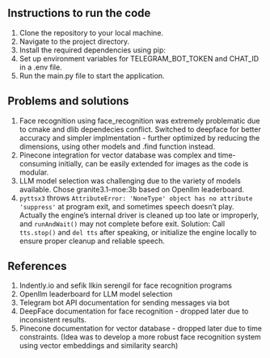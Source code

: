 ## Instructions to run the code
1. Clone the repository to your local machine.
2. Navigate to the project directory.
3. Install the required dependencies using pip:
4. Set up environment variables for TELEGRAM_BOT_TOKEN and CHAT_ID in a .env file.
5. Run the main.py file to start the application.

## Problems and solutions
1. Face recognition using face_recognition was extremely problematic due to cmake and dlib dependecies conflict. Switched to deepface for better accuracy and simpler implmentation - further optimized by reducing the dimensions, using other models and .find function instead.
2. Pinecone integration for vector database was complex and time-consuming initially, can be easily extended for images as the code is modular.
3. LLM model selection was challenging due to the variety of models available. Chose granite3.1-moe:3b based on Openllm leaderboard.
4. `pyttsx3` throws `AttributeError: 'NoneType' object has no attribute 'suppress'` at program exit, and sometimes speech doesn’t play. Actually the engine’s internal driver is cleaned up too late or improperly, and `runAndWait()` may not complete before exit. Solution: Call `tts.stop()` and `del tts` after speaking, or initialize the engine locally to ensure proper cleanup and reliable speech.


## References 

1. Indently.io and sefik llkin serengil for face recognition programs
2. Openllm leaderboard for LLM model selection
3. Telegram bot API documentation for sending messages via bot
4. DeepFace documentation for face recognition - dropped later due to inconsistent results.
5. Pinecone documentation for vector database - dropped later due to time constraints. (Idea was to develop a more robust face recognition system using vector embeddings and similarity search)